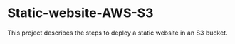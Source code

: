 # Static-website-AWS-S3
This project describes the steps to deploy a static website in an S3 bucket.
